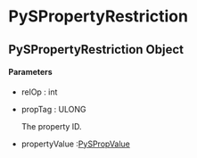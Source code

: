 # PySPropertyRestriction

## PySPropertyRestriction Object



#### Parameters


  - relOp : int

    

  - propTag : ULONG

    The property ID\.

  - propertyValue :[PySPropValue](#pyspropvalue)

    
